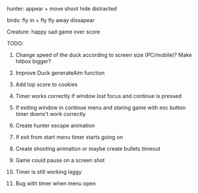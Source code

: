 hunter:
    appear
    + move
    shoot
    hide
    distracted

birds:
    fly in
    + fly
    fly away
    dissapear

Creature:
    happy
    sad
    game over score

TODO: 
1. Change speed of the duck according to screen size (PC/mobile)? Make hitbox bigger?
2. Improve Duck generateAim function
4. Add top score to cookies
5. Timer works correctly if window lost focus and continue is pressed
6. If exiting window in continue menu and staring game with esc button timer doens't work correctly
7. Create hunter escape animation
8. If exit from start menu timer starts going on
9. Create shooting animation or maybe create bullets timeout
10. Game could pause on a screen shot
11. Timer is still working laggy

1. Bug with timer when menu open